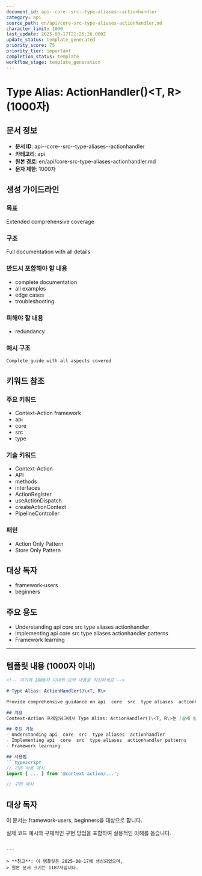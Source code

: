```yaml
---
document_id: api--core--src--type-aliases--actionhandler
category: api
source_path: en/api/core-src-type-aliases-actionhandler.md
character_limit: 1000
last_update: 2025-08-17T21:25:26.000Z
update_status: template_generated
priority_score: 75
priority_tier: important
completion_status: template
workflow_stage: template_generation
---
```


# Type Alias: ActionHandler()\<T, R\> (1000자)

## 문서 정보
- **문서 ID**: api--core--src--type-aliases--actionhandler
- **카테고리**: api
- **원본 경로**: en/api/core-src-type-aliases-actionhandler.md
- **문자 제한**: 1000자

## 생성 가이드라인

### 목표
Extended comprehensive coverage

### 구조
Full documentation with all details

### 반드시 포함해야 할 내용
- complete documentation
- all examples
- edge cases
- troubleshooting

### 피해야 할 내용  
- redundancy

### 예시 구조
```
Complete guide with all aspects covered
```

## 키워드 참조

### 주요 키워드
- Context-Action framework
- api
- core
- src
- type

### 기술 키워드
- Context-Action
- API
- methods
- interfaces
- ActionRegister
- useActionDispatch
- createActionContext
- PipelineController

### 패턴
- Action Only Pattern
- Store Only Pattern

## 대상 독자
- framework-users
- beginners

## 주요 용도
- Understanding api  core  src  type aliases  actionhandler
- Implementing api  core  src  type aliases  actionhandler patterns
- Framework learning

---

## 템플릿 내용 (1000자 이내)

```markdown
<!-- 여기에 1000자 이내의 요약 내용을 작성하세요 -->

# Type Alias: ActionHandler()\<T, R\>

Provide comprehensive guidance on api  core  src  type aliases  actionhandler

## 개요
Context-Action 프레임워크에서 Type Alias: ActionHandler()\<T, R\>는 [상세 설명]의 역할을 담당합니다.

## 주요 기능
- Understanding api  core  src  type aliases  actionhandler
- Implementing api  core  src  type aliases  actionhandler patterns
- Framework learning

## 사용법
```typescript
// 기본 사용 예시
import { ... } from '@context-action/...';

// 구현 예시
```

## 대상 독자
이 문서는 framework-users, beginners을 대상으로 합니다.

실제 코드 예시와 구체적인 구현 방법을 포함하여 실용적인 이해를 돕습니다.
```

---

> **참고**: 이 템플릿은 2025-08-17에 생성되었으며, 
> 원본 문서 크기는 1187자입니다.
